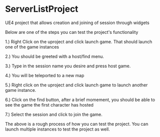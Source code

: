 # ServerListProject
UE4 project that allows creation and joining of session through widgets

Below are one of the steps you can test the project's functionality

1.) Right Click on the uproject and click launch game. That should launch one of the game instances

2.) You should be greeted with a host/find menu.

3.) Type in the session name you desire and press host game.

4.) You will be teleported to a new map

5.) Right click on the uproject and click launch game to launch another game instance.

6.) Click on the find button, after a brief momement, you should be able to see the game the first character has hosted

7.) Select the session and click to join the game.

The above is a rough process of how you can test the project. You can launch multiple instances to test the project as well.
